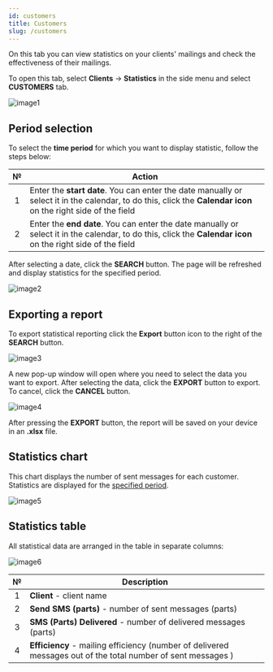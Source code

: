 ```yaml
---
id: customers
title: Customers
slug: /customers
---
```


On this tab you can view statistics on your clients' mailings and check the effectiveness of their mailings.

To open this tab, select **Clients** → **Statistics** in the side menu and select **CUSTOMERS** tab.

![image1](/img/en/clients_statistics_customers/image1.png)

## Period selection

To select the **time period** for which you want to display statistic, follow the steps below:

|  №  | Action |
| :-: | ------ |
| 1 | Enter the **start date**. You can enter the date manually or select it in the calendar, to do this, click the **Calendar icon** on the right side of the field |
| 2 | Enter the **end date**. You can enter the date manually or select it in the calendar, to do this, click the **Calendar icon** on the right side of the field |

After selecting a date, click the **SEARCH** button. The page will be refreshed and display statistics for the specified period.

![image2](/img/en/clients_statistics_customers/image2.png)

## Exporting a report

To export statistical reporting click the **Export** button icon to the right of the **SEARCH** button.

![image3](/img/en/clients_statistics_customers/image3.png)

A new pop-up window will open where you need to select the data you want to export. After selecting the data, click the **EXPORT** button to export. To cancel, click the **CANCEL** button.

![image4](/img/en/clients_statistics_customers/image4.png)

After pressing the **EXPORT** button, the report will be saved on your device in an **.xlsx** file.

## Statistics chart

This chart displays the number of sent messages for each customer. Statistics are displayed for the [specified period](#period-selection).

![image5](/img/en/clients_statistics_customers/image5.png)

## Statistics table

All statistical data are arranged in the table in separate columns:

![image6](/img/en/clients_statistics_customers/image6.png)

|  №  | Description |
| :-: | ----------- |
| 1 | **Client** - client name |
| 2 | **Send SMS (parts)** - number of sent messages (parts) |
| 3 | **SMS (Parts) Delivered** - number of delivered messages (parts) |
| 4 | **Efficiency** - mailing efficiency (number of delivered messages out of the total number of sent messages ) |
